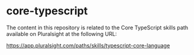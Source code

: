 # core-typescript

The content in this repository is related to the Core TypeScript skills path available on Pluralsight at the following URL:

https://app.pluralsight.com/paths/skills/typescript-core-language
